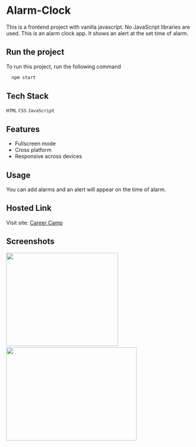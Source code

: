 # Alarm-Clock

This is a frontend project with vanilla javascript. No JavaScript libraries are used. This is an alarm clock app. It shows an alert at the set time of alarm.


## Run the project

To run this project, run the following command

```bash
  npm start
```


## Tech Stack

 `HTML` `CSS` `JavaScript`


## Features

- Fullscreen mode
- Cross platform
- Responsive across devices


## Usage

You can add alarms and an alert will appear on the time of alarm.

## Hosted Link

Visit site: [Career Camp](https://career-camp.onrender.com) 

## Screenshots

<img src="https://user-images.githubusercontent.com/114740896/204841092-527966d7-488d-4d32-977d-55b01d5e3d2f.png" width="300" height="250">&ensp; <img src="https://user-images.githubusercontent.com/114740896/204841427-7246e93a-2eff-4d6a-a01d-2a508d59e5e4.png" width="350" height="250">


